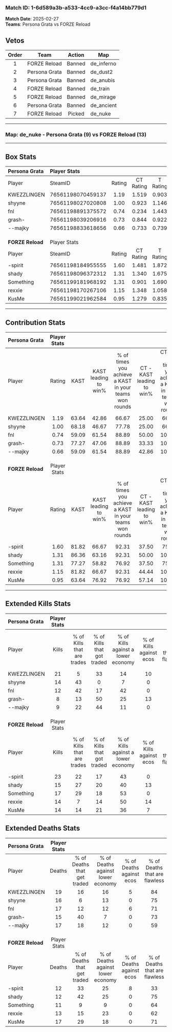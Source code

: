 ### Match ID: 1-6d589a3b-a533-4cc9-a3cc-f4a14bb779d1  
**Match Date**: 2025-02-27  
**Teams**: Persona Grata vs FORZE Reload  

## Vetos  

| Order | Team | Action | Map |
| :---: | :--: | :----: | --- |
| 1 | FORZE Reload | Banned | de_inferno |
| 2 | Persona Grata | Banned | de_dust2 |
| 3 | Persona Grata | Banned | de_anubis |
| 4 | FORZE Reload | Banned | de_train |
| 5 | FORZE Reload | Banned | de_mirage |
| 6 | Persona Grata | Banned | de_ancient |
| 7 | FORZE Reload | Picked | de_nuke |

---  

### **Map**: de_nuke - Persona Grata (9) vs FORZE Reload (13)  
---  

## Box Stats  

| **Persona Grata** | Player Stats      |        |           |          |       |      |       |         |        |      |     |
| :- | :- | :-: | :-: | :-: | :-: | :-: | :-: | :-: | :-: | :-: | :-: |
| Player            | SteamID           | Rating | CT Rating | T Rating | KAST  | ADR  | Kills | Assists | Deaths | K/D  | HS% |
| KWEZZLINGEN       | 76561198070459137 |  1.19  |   1.519   |  0.903   | 63.64 | 90.7 |  21   |    2    |   19   | 1.11 | 57  |
| shyyne            | 76561198027020808 |  1.00  |   0.923   |  1.146   | 68.18 | 80.5 |  14   |    4    |   16   | 0.88 | 28  |
| fnl               | 76561198891375572 |  0.74  |   0.234   |  1.443   | 59.09 | 54.3 |  12   |    2    |   17   | 0.71 | 58  |
| grash-            | 76561198039206916 |  0.73  |   0.844   |  0.922   | 77.27 | 40.7 |   8   |    6    |   15   | 0.53 | 37  |
| --majky           | 76561198833618656 |  0.66  |   0.733   |  0.739   | 59.09 | 64.1 |   9   |    4    |   17   | 0.53 | 55  |
|                   |                   |        |           |          |       |      |       |         |        |      |     |
|                   |                   |        |           |          |       |      |       |         |        |      |     |
|                   |                   |        |           |          |       |      |       |         |        |      |     |
| **FORZE Reload**  | Player Stats      |        |           |          |       |      |       |         |        |      |     |
| Player            | SteamID           | Rating | CT Rating | T Rating | KAST  | ADR  | Kills | Assists | Deaths | K/D  | HS% |
| -spirit           | 76561198184955555 |  1.60  |   1.481   |  1.872   | 81.82 | 97.5 |  23   |    3    |   12   | 1.92 | 60  |
| shady             | 76561198096372312 |  1.31  |   1.340   |  1.675   | 86.36 | 81.5 |  15   |   12    |   12   | 1.25 | 40  |
| Something         | 76561199181968192 |  1.31  |   0.901   |  1.690   | 77.27 | 80.1 |  17   |    5    |   11   | 1.55 | 70  |
| rexxie            | 76561198170267106 |  1.15  |   1.348   |  1.058   | 81.82 | 72.1 |  14   |    6    |   13   | 1.08 | 57  |
| KusMe             | 76561199021962584 |  0.95  |   1.279   |  0.835   | 63.64 | 77.6 |  14   |    8    |   17   | 0.82 | 64  |
---  

## Contribution Stats  

| **Persona Grata** | Player Stats |       |                      |                                                        |                           |                                                             |                          |                                                            |
| :- | :-: | :-: | :-: | :-: | :-: | :-: | :-: | :-: |
| Player            |    Rating    | KAST  | KAST leading to win% | % of times you achieve a KAST in your teams won rounds | CT - KAST leading to win% | CT - % of times you achieve a KAST in your teams won rounds | T - KAST leading to win% | T - % of times you achieve a KAST in your teams won rounds |
| KWEZZLINGEN       |     1.19     | 63.64 |        42.86         |                         66.67                          |           25.00           |                            66.67                            |          66.67           |                           66.67                            |
| shyyne            |     1.00     | 68.18 |        46.67         |                         77.78                          |           25.00           |                            66.67                            |          71.43           |                           83.33                            |
| fnl               |     0.74     | 59.09 |        61.54         |                         88.89                          |           50.00           |                           100.00                            |          71.43           |                           83.33                            |
| grash-            |     0.73     | 77.27 |        47.06         |                         88.89                          |           33.33           |                           100.00                            |          62.50           |                           83.33                            |
| --majky           |     0.66     | 59.09 |        61.54         |                         88.89                          |           42.86           |                           100.00                            |          83.33           |                           83.33                            |
|                   |              |       |                      |                                                        |                           |                                                             |                          |                                                            |
|                   |              |       |                      |                                                        |                           |                                                             |                          |                                                            |
|                   |              |       |                      |                                                        |                           |                                                             |                          |                                                            |
| **FORZE Reload**  | Player Stats |       |                      |                                                        |                           |                                                             |                          |                                                            |
| Player            |    Rating    | KAST  | KAST leading to win% | % of times you achieve a KAST in your teams won rounds | CT - KAST leading to win% | CT - % of times you achieve a KAST in your teams won rounds | T - KAST leading to win% | T - % of times you achieve a KAST in your teams won rounds |
| -spirit           |     1.60     | 81.82 |        66.67         |                         92.31                          |           37.50           |                            75.00                            |          90.00           |                           100.00                           |
| shady             |     1.31     | 86.36 |        63.16         |                         92.31                          |           50.00           |                           100.00                            |          72.73           |                           88.89                            |
| Something         |     1.31     | 77.27 |        58.82         |                         76.92                          |           37.50           |                            75.00                            |          77.78           |                           77.78                            |
| rexxie            |     1.15     | 81.82 |        66.67         |                         92.31                          |           44.44           |                           100.00                            |          88.89           |                           88.89                            |
| KusMe             |     0.95     | 63.64 |        76.92         |                         76.92                          |           57.14           |                           100.00                            |          100.00          |                           66.67                            |
---  

## Extended Kills Stats  

| **Persona Grata** | Player Stats |                            |                            |                                    |                         |                              |                                 |                                       |                    |           |
| :- | :-: | :-: | :-: | :-: | :-: | :-: | :-: | :-: | :-: | :-: |
| Player            |    Kills     | % of Kills that are trades | % of Kills that got traded | % of Kills against a lower economy | % of Kills against ecos | % of Kills that are flawless | % of Kills that are close duels | % of Kills that are assisted by flash | Pistol Round Kills | AWP Kills |
| KWEZZLINGEN       |      21      |             5              |             33             |                 14                 |           10            |              57              |                5                |                   0                   |         0          |     0     |
| shyyne            |      14      |             43             |             0              |                 7                  |            0            |              71              |                0                |                   0                   |         1          |    10     |
| fnl               |      12      |             42             |             17             |                 42                 |            0            |              42              |                8                |                   0                   |         1          |     0     |
| grash-            |      8       |             13             |             50             |                 25                 |           13            |              50              |               13                |                   0                   |         0          |     0     |
| --majky           |      9       |             22             |             44             |                 11                 |            0            |              78              |                0                |                  11                   |         1          |     0     |
|                   |              |                            |                            |                                    |                         |                              |                                 |                                       |                    |           |
|                   |              |                            |                            |                                    |                         |                              |                                 |                                       |                    |           |
|                   |              |                            |                            |                                    |                         |                              |                                 |                                       |                    |           |
| **FORZE Reload**  | Player Stats |                            |                            |                                    |                         |                              |                                 |                                       |                    |           |
| Player            |    Kills     | % of Kills that are trades | % of Kills that got traded | % of Kills against a lower economy | % of Kills against ecos | % of Kills that are flawless | % of Kills that are close duels | % of Kills that are assisted by flash | Pistol Round Kills | AWP Kills |
| -spirit           |      23      |             22             |             17             |                 43                 |            0            |              61              |               13                |                  17                   |         1          |     0     |
| shady             |      15      |             27             |             20             |                 40                 |           13            |              73              |                7                |                   7                   |         1          |     8     |
| Something         |      17      |             29             |             18             |                 53                 |            0            |              88              |                6                |                  18                   |         3          |     0     |
| rexxie            |      14      |             7              |             14             |                 50                 |           14            |              71              |               14                |                   7                   |         3          |     0     |
| KusMe             |      14      |             14             |             21             |                 36                 |            7            |              79              |                7                |                   0                   |         2          |     0     |
## Extended Deaths Stats  

| **Persona Grata** | Player Stats |                             |                                   |                          |                               |                            |                           |               |
| :- | :-: | :-: | :-: | :-: | :-: | :-: | :-: | :-: |
| Player            |    Deaths    | % of Deaths that get traded | % of Deaths against lower economy | % of Deaths against ecos | % of Deaths that are flawless | % of Deaths that are close | % of Deaths while blinded | Deaths to AWP |
| KWEZZLINGEN       |      19      |             16              |                16                 |            5             |              84               |             11             |             0             |       0       |
| shyyne            |      16      |              6              |                13                 |            0             |              75               |             13             |            13             |       3       |
| fnl               |      17      |             12              |                12                 |            6             |              71               |             0              |            24             |       3       |
| grash-            |      15      |             40              |                 7                 |            0             |              73               |             7              |             0             |       0       |
| --majky           |      17      |             18              |                12                 |            0             |              59               |             18             |            18             |       1       |
|                   |              |                             |                                   |                          |                               |                            |                           |               |
|                   |              |                             |                                   |                          |                               |                            |                           |               |
|                   |              |                             |                                   |                          |                               |                            |                           |               |
| **FORZE Reload**  | Player Stats |                             |                                   |                          |                               |                            |                           |               |
| Player            |    Deaths    | % of Deaths that get traded | % of Deaths against lower economy | % of Deaths against ecos | % of Deaths that are flawless | % of Deaths that are close | % of Deaths while blinded | Deaths to AWP |
| -spirit           |      12      |             33              |                25                 |            8             |              33               |             8              |             0             |       1       |
| shady             |      12      |             42              |                25                 |            0             |              75               |             0              |             0             |       2       |
| Something         |      11      |              9              |                 9                 |            0             |              64               |             9              |             0             |       3       |
| rexxie            |      13      |             15              |                23                 |            0             |              62               |             8              |             8             |       2       |
| KusMe             |      17      |             29              |                18                 |            0             |              71               |             0              |             0             |       3       |
